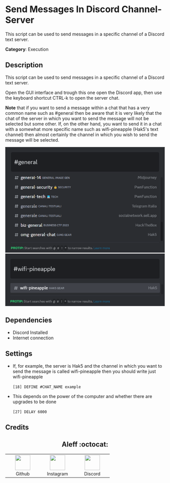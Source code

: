 # Send Messages In Discord Channel-Server

This script can be used to send messages in a specific channel of a Discord text server.

**Category**: Execution

## Description

This script can be used to send messages in a specific channel of a Discord text server.

Open the GUI interface and trough this one open the Discord app, then use the keyboard shortcut CTRL-k to open the server chat.

**Note** that if you want to send a message within a chat that has a very common name such as #general then be aware that it is very likely that the chat of the server in which you want to send the message will not be selected but some other. If, on the other hand, you want to send it in a chat with a somewhat more specific name such as wifi-pineapple (Hak5's text channel) then almost certainly the channel in which you wish to send the message will be selected.

![](assets/1.png)
![](assets/2.png)

## Dependencies

* Discord Installed
* Internet connection

## Settings

- If, for example, the server is Hak5 and the channel in which you want to send the message is called wifi-pineapple then you should write just wifi-pineapple

    `[18] DEFINE #CHAT_NAME example`

- This depends on the power of the computer and whether there are upgrades to be done

    `[27] DELAY 6000`

## Credits

<h2 align="center"> Aleff :octocat: </h2>
<div align=center>
<table>
  <tr>
    <td align="center" width="96">
      <a href="https://github.com/aleff-github">
        <img src=https://github.com/aleff-github/aleff-github/blob/main/img/github.png?raw=true width="48" height="48" />
      </a>
      <br>Github
    </td>
    <td align="center" width="96">
      <a href="https://www.instagram.com/alessandro_greco_aka_aleff/">
        <img src=https://github.com/aleff-github/aleff-github/blob/main/img/instagram.png?raw=true width="48" height="48" />
      </a>
      <br>Instagram
    </td>
    <td align="center" width="96">
      <a href="https://www.linkedin.com/in/alessandro-greco-aka-aleff/">
        <img src=https://github.com/aleff-github/aleff-github/blob/main/img/linkedin.png?raw=true width="48" height="48" />
      </a>
      <br>Discord
    </td>
  </tr>
</table>
</div>
